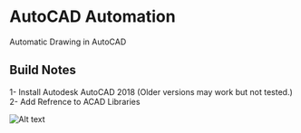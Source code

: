 # AutoCAD Automation
Automatic Drawing in AutoCAD

Build Notes
-----------
1- Install Autodesk AutoCAD 2018 (Older versions may work but not tested.)
2- Add Refrence to ACAD Libraries

![Alt text](/../master/acad.gif?raw=true "Screenshot")